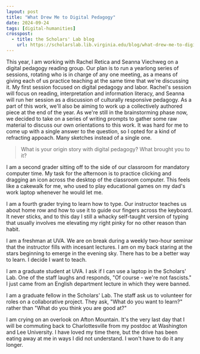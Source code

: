 ```yaml
---
layout: post
title: "What Drew Me to Digital Pedagogy"
date: 2024-09-24
tags: [digital-humanities]
crosspost:
  - title: the Scholars' Lab blog
    url: https://scholarslab.lib.virginia.edu/blog/what-drew-me-to-digital-pedagogy
---
```


This year, I am working with Rachel Retica and Seanna Viechweg on a digital pedagogy reading group. Our plan is to run a yearlong series of sessions, rotating who is in charge of any one meeting, as a means of giving each of us practice teaching at the same time that we're discussing it. My first session focused on digital pedagogy and labor. Rachel's session will focus on reading, interpretation and information literacy, and Seanna will run her session as a discussion of culturally responsive pedagogy. As a part of this work, we'll also be aiming to work up a collectively authored piece at the end of the year. As we're still in the brainstorming phase now, we decided to take on a series of writing prompts to gather some raw material to discuss our own orientations to this work. It was hard for me to come up with a single answer to the question, so I opted for a kind of refracting appoach. Many sketches instead of a single one. 

> What is your origin story with digital pedagogy? What brought you to it? 

I am a second grader sitting off to the side of our classroom for mandatory computer time. My task for the afternoon is to practice clicking and dragging an icon across the desktop of the classroom computer. This feels like a cakewalk for me, who used to play educational games on my dad's work laptop whenever he would let me. 

I am a fourth grader trying to learn how to type. Our instructor teaches us about home row and how to use it to guide our fingers across the keyboard. It never sticks, and to this day I still a whacky self-taught version of typing that usually involves me elevating my right pinky for no other reason than habit. 

I am a freshman at UVA. We are on break during a weekly two-hour seminar that the instructor fills with incesant lectures. I am on my back staring at the stars beginning to emerge in the evening sky. There has to be a better way to learn. I decide I want to teach. 

I am a graduate student at UVA. I ask if I can use a laptop in the Scholars' Lab. One of the staff laughs and responds, "Of course - we're not fascists." I just came from an English department lecture in which they were banned. 

I am a graduate fellow in the Scholars' Lab. The staff ask us to volunteer for roles on a collaborative project. They ask, "What do you want to learn?" rather than "What do you think you are good at?"

I am crying on an overlook on Afton Mountain. It's the very last day that I will be commuting back to Charlottesville from my postdoc at Washington and Lee University. I have loved my time there, but the drive has been eating away at me in ways I did not understand. I won't have to do it any longer. 
